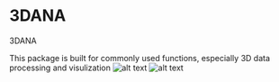 # 3DANA

3DANA

This package is built for commonly used functions, especially 3D data processing and visulization
![alt text](https://github.com/vickyting0910/3DAPP/picture1.png)
![alt text](https://github.com/vickyting0910/3DAPP/picture2.png)
